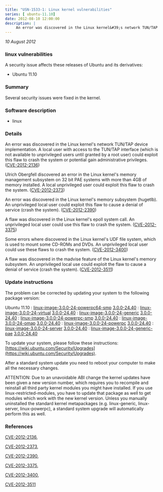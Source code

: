 ```yaml
---
title: "USN-1533-1: Linux kernel vulnerabilities"
series: [ ubuntu-11.10]
date: 2012-08-10 12:00:00
description: |
     An error was discovered in the Linux kernel&#39;s network TUN/TAP device implementation. A local user with access to the TUN/TAP interface (which is not available to unprivileged users until granted by a root user) could exploit this flaw to crash the system or potential gain administrative privileges. ([CVE-2012-2136](http://people.ubuntu.com/~ubuntu-security/cve/CVE-2012-2136))
--- 
```

 
 

*10 August 2012*

### linux vulnerabilities

A security issue affects these releases of Ubuntu and its derivatives:

* Ubuntu 11.10

### Summary

Several security issues were fixed in the kernel. 

### Software description

* linux 

### Details

 An error was discovered in the Linux kernel&#39;s network TUN/TAP device implementation. A local user with access to the TUN/TAP interface (which is not available to unprivileged users until granted by a root user) could exploit this flaw to crash the system or potential gain administrative privileges. ([CVE-2012-2136](http://people.ubuntu.com/~ubuntu-security/cve/CVE-2012-2136))

Ulrich Obergfell discovered an error in the Linux kernel&#39;s memory management subsystem on 32 bit PAE systems with more than 4GB of memory installed. A local unprivileged user could exploit this flaw to crash the system. ([CVE-2012-2373](http://people.ubuntu.com/~ubuntu-security/cve/CVE-2012-2373))

An error was discovered in the Linux kernel&#39;s memory subsystem (hugetlb). An unprivileged local user could exploit this flaw to cause a denial of service (crash the system). ([CVE-2012-2390](http://people.ubuntu.com/~ubuntu-security/cve/CVE-2012-2390))

A flaw was discovered in the Linux kernel&#39;s epoll system call. An unprivileged local user could use this flaw to crash the system. ([CVE-2012-3375](http://people.ubuntu.com/~ubuntu-security/cve/CVE-2012-3375))

Some errors where discovered in the Linux kernel&#39;s UDF file system, which is used to mount some CD-ROMs and DVDs. An unprivileged local user could use these flaws to crash the system. ([CVE-2012-3400](http://people.ubuntu.com/~ubuntu-security/cve/CVE-2012-3400))

A flaw was discovered in the madvise feature of the Linux kernel&#39;s memory subsystem. An unprivileged local use could exploit the flaw to cause a denial of service (crash the system). ([CVE-2012-3511](http://people.ubuntu.com/~ubuntu-security/cve/CVE-2012-3511)) 

### Update instructions

The problem can be corrected by updating your system to the following package version:

Ubuntu 11.10
 : [linux-image-3.0.0-24-powerpc64-smp](https://launchpad.net/ubuntu/+source/linux) <span> [3.0.0-24.40](https://launchpad.net/ubuntu/+source/linux/3.0.0-24.40) </span> 
 : [linux-image-3.0.0-24-virtual](https://launchpad.net/ubuntu/+source/linux) <span> [3.0.0-24.40](https://launchpad.net/ubuntu/+source/linux/3.0.0-24.40) </span> 
 : [linux-image-3.0.0-24-generic](https://launchpad.net/ubuntu/+source/linux) <span> [3.0.0-24.40](https://launchpad.net/ubuntu/+source/linux/3.0.0-24.40) </span> 
 : [linux-image-3.0.0-24-powerpc-smp](https://launchpad.net/ubuntu/+source/linux) <span> [3.0.0-24.40](https://launchpad.net/ubuntu/+source/linux/3.0.0-24.40) </span> 
 : [linux-image-3.0.0-24-omap](https://launchpad.net/ubuntu/+source/linux) <span> [3.0.0-24.40](https://launchpad.net/ubuntu/+source/linux/3.0.0-24.40) </span> 
 : [linux-image-3.0.0-24-powerpc](https://launchpad.net/ubuntu/+source/linux) <span> [3.0.0-24.40](https://launchpad.net/ubuntu/+source/linux/3.0.0-24.40) </span> 
 : [linux-image-3.0.0-24-server](https://launchpad.net/ubuntu/+source/linux) <span> [3.0.0-24.40](https://launchpad.net/ubuntu/+source/linux/3.0.0-24.40) </span> 
 : [linux-image-3.0.0-24-generic-pae](https://launchpad.net/ubuntu/+source/linux) <span> [3.0.0-24.40](https://launchpad.net/ubuntu/+source/linux/3.0.0-24.40) </span> 

To update your system, please follow these instructions: [https://wiki.ubuntu.com/Security/Upgrades](https://wiki.ubuntu.com/Security/Upgrades).

After a standard system update you need to reboot your computer to make all the necessary changes.

ATTENTION: Due to an unavoidable ABI change the kernel updates have been given a new version number, which requires you to recompile and reinstall all third party kernel modules you might have installed. If you use linux-restricted-modules, you have to update that package as well to get modules which work with the new kernel version. Unless you manually uninstalled the standard kernel metapackages (e.g. linux-generic, linux-server, linux-powerpc), a standard system upgrade will automatically perform this as well. 

### References

 
 [CVE-2012-2136](http://people.ubuntu.com/~ubuntu-security/cve/CVE-2012-2136), 

 [CVE-2012-2373](http://people.ubuntu.com/~ubuntu-security/cve/CVE-2012-2373), 

 [CVE-2012-2390](http://people.ubuntu.com/~ubuntu-security/cve/CVE-2012-2390), 

 [CVE-2012-3375](http://people.ubuntu.com/~ubuntu-security/cve/CVE-2012-3375), 

 [CVE-2012-3400](http://people.ubuntu.com/~ubuntu-security/cve/CVE-2012-3400), 

 [CVE-2012-3511](http://people.ubuntu.com/~ubuntu-security/cve/CVE-2012-3511)
 

